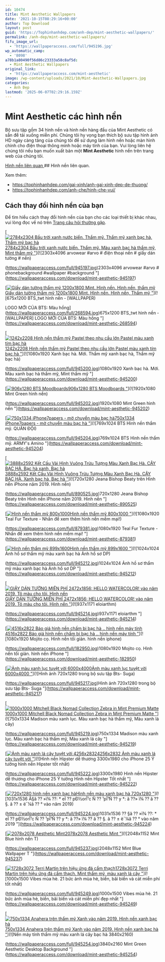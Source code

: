 ```yaml
---
id: 10474
title: Mint Aesthetic Wallpapers
date: '2021-10-15T08:29:16+00:00'
author: Top Download
layout: post
guid: 'https://Tophinhanhdep.com/anh-dep/mint-aesthetic-wallpapers/'
permalink: /anh-dep/mint-aesthetic-wallpapers/
fifu_image_url:
  - 'https://wallpaperaccess.com/full/945196.jpg'
wp_automatic_camp:
  - '8098'
a78b1a80490f56d86c23333a58c8af5d:
  - Mint Aesthetic Wallpapers
original_link:
  - 'https://wallpaperaccess.com/mint-aesthetic'
image: /wp-content/uploads/2021/10/Mint-Aesthetic-Wallpapers.jpg
categories:
  - Ảnh Đẹp
lastmod: '2025-06-07T02:29:16.159Z'
---
```

# Mint Aesthetic các hình nền

Bộ sưu tập gồm 34 hình nền và hình nền hàng đầu của Mint Aesthetic có sẵn để tải xuống miễn phí. Chúng tôi hy vọng bạn thích bộ sưu tập hình ảnh HD ngày càng tăng của chúng tôi để sử dụng làm hình nền hoặc màn hình chính cho điện thoại thông minh hoặc máy tính của bạn. Vui lòng liên hệ chúng tôi nếu bạn muốn xuất bản một **Mint Aesthetic** hình nền trên trang web của chúng tôi.

[Hình nền liên quan ](#related) ## Hình nền liên quan.

   
 Xem thêm:

   
- <https://tophinhanhdep.com/gai-xinh/anh-gai-xinh-dep-de-thuong/>
- <https://tophinhanhdep.com/anh-che/hinh-che-vui/>

## Cách thay đổi hình nền của bạn

Để tìm hiểu cách thay đổi hình nền của bạn cho các loại thiết bị khác nhau, vui lòng đọc về nó trên [Trang câu hỏi thường gặp](https://tophinhanhdep.com/faq/).

  
[[![2784x2304 Bầu trời xanh nước biển.  Thẩm mỹ.  Thẩm mỹ xanh bạc hà, Thẩm mỹ bạc hà](https://wallpaperaccess.com/full/945196.jpg)2784x2304 Bầu trời xanh nước biển. Thẩm mỹ. Màu xanh bạc hà thẩm mỹ, Mint thẩm mỹ "](https://wallpaperaccess.com/download/mint-aesthetic-945196)](![2303x4096 arvowear #arvo # điện thoại nền # giấy dán tường # nền)

(https://wallpaperaccess.com/full/945197.jpg)2303x4096 arvowear #arvo # phonebackground #wallpaper #background "](https://wallpaperaccess.com/download/mint-aesthetic-945197)

[[![Giấy dán tường thẩm mỹ 1200x1800 Mint.  Hình nền.  Hình nền, thẩm mỹ](https://wallpaperaccess.com/full/945198.jpg)Giấy dán tường thẩm mỹ 1200x1800 Mint. Hình nền. Hình nền, Thẩm mỹ "](https://wallpaperaccess.com/download/mint-aesthetic-945198)](![675x1200 BTS_twt hình nền - [WALLPAPER)

 LOGO MỚI CỦA BTS: Màu hồng](https://wallpaperaccess.com/full/268594.jpg)675x1200 BTS\_twt hình nền - \[WALLPAPER\] LOGO MỚI CỦA BTS: Màu hồng "](https://wallpaperaccess.com/download/mint-aesthetic-268594)

[[![1242x2208 Hình nền thẩm mỹ Pastel theo nhu cầu lớn Pastel màu xanh tím bạc hà](https://wallpaperaccess.com/full/636032.jpg)1242x2208 Hình nền thẩm mỹ Pastel theo nhu cầu lớn Pastel màu xanh tím bạc hà "](https://wallpaperaccess.com/download/mint-aesthetic-636032)](![1080x1920 Xanh bạc hà.  Mới.  Thẩm mỹ xanh bạc hà, Thẩm mỹ bạc hà)

(https://wallpaperaccess.com/full/945200.jpg)1080x1920 Xanh bạc hà. Mới. Màu xanh bạc hà thẩm mỹ, Mint thẩm mỹ "](https://wallpaperaccess.com/download/mint-aesthetic-945200)

[[![906x1280 BTS Moodboards](https://wallpaperaccess.com/full/945201.jpg)906x1280 BTS Moodboards "](https://wallpaperaccess.com/download/mint-aesthetic-945201)](![1920x1080 Mint Green hình nền)

(https://wallpaperaccess.com/full/945202.jpg)1920x1080 Mint Green hình nền "](https://wallpaperaccess.com/download/mint-aesthetic-945202)

[[![750x1334 iPhone7papers - mờ chuyển màu bạc hà](https://wallpaperaccess.com/full/945203.jpg)750x1334 iPhone7papers - mờ chuyển màu bạc hà "](https://wallpaperaccess.com/download/mint-aesthetic-945203)](![769x1024 BTS Hình nền thẩm mỹ.  QUÂN ĐỘI)

(https://wallpaperaccess.com/full/945204.jpg)769x1024 BTS Hình nền thẩm mỹ. ARMY's Amino "](https://wallpaperaccess.com/download/mint-aesthetic-945204)

[[![3888x2592 Kết Cấu Vải Hình Vuông Trừu Tượng Màu Xanh Bạc Hà.  CÂY BẠC HÀ.  Bạc hà xanh, Bạc hà](https://wallpaperaccess.com/full/945205.jpg)3888x2592 Kết Cấu Vải Hình Vuông Trừu Tượng Màu Xanh Bạc Hà. CÂY BẠC HÀ. Xanh bạc hà, Bạc hà "](https://wallpaperaccess.com/download/mint-aesthetic-945205)](![720x1280 Jeana Bishop Beaty trên Hình nền iPhone năm 2019. Hình nền)

(https://wallpaperaccess.com/full/890525.jpg)720x1280 Jeana Bishop Beaty trên Hình nền iPhone năm 2019. Hình nền "](https://wallpaperaccess.com/download/mint-aesthetic-890525)

[[![Hình nền thẩm mỹ 800x1000](https://wallpaperaccess.com/full/945208.jpg)Hình nền thẩm mỹ 800x1000 "](https://wallpaperaccess.com/download/mint-aesthetic-945208)](![1080x1920 Teal Fur Texture - Nhấn để xem thêm hình nền mềm mại!)

(https://wallpaperaccess.com/full/879381.jpg)1080x1920 Teal Fur Texture - Nhấn để xem thêm hình nền mềm mại! "](https://wallpaperaccess.com/download/mint-aesthetic-879381)

[[![Hình nền thẩm mỹ 899x1600](https://wallpaperaccess.com/full/945211.jpg)Hình nền thẩm mỹ 899x1600 "](https://wallpaperaccess.com/download/mint-aesthetic-945211)](![1024x1024 Ảnh hồ sơ thẩm mỹ màu xanh bạc hà Ảnh hồ sơ DP)

(https://wallpaperaccess.com/full/945212.jpg)1024x1024 Ảnh hồ sơ thẩm mỹ màu xanh bạc hà Ảnh hồ sơ DP "](https://wallpaperaccess.com/download/mint-aesthetic-945212)

[[![GIẤY DÁN TƯỜNG MIỄN PHÍ 2472x1856: HELLO WATERCOLOR!  vào năm 2019. Tô màu cho tôi.  Hình nền](https://wallpaperaccess.com/full/818402.jpg)GIẤY DÁN TƯỜNG MIỄN PHÍ 2472x1856: HELLO WATERCOLOR! vào năm 2019. Tô màu cho tôi. Hình nền "](https://wallpaperaccess.com/download/mint-aesthetic-818402)](![937x1171 eloiarthm)

(https://wallpaperaccess.com/full/945214.jpg)937x1171 eloiarthm "](https://wallpaperaccess.com/download/mint-aesthetic-945214)

[[![4516x2822 Báo giá hình nền chấm bi bạc hà .. hình nền máy tính](https://wallpaperaccess.com/full/169304.jpg)4516x2822 Báo giá hình nền chấm bi bạc hà .. hình nền máy tính "](https://wallpaperaccess.com/download/mint-aesthetic-169304)](![1080x1920 Mojito cọ.  Hình nền tối giản.  hình nền iphone)

(https://wallpaperaccess.com/full/182950.jpg)1080x1920 Mojito cọ. Hình nền tối giản. hình nền iPhone "](https://wallpaperaccess.com/download/mint-aesthetic-182950)

[[![Ảnh màu xanh lục tuyệt vời 6000x4000](https://wallpaperaccess.com/full/945216.jpg)Ảnh màu xanh lục tuyệt vời 6000x4000 "](https://wallpaperaccess.com/download/mint-aesthetic-945216)](![Hình ảnh 720x1280 trong bộ sưu tập Bts- Suga)

(https://wallpaperaccess.com/full/945217.jpg)Hình ảnh 720x1280 trong bộ sưu tập Bts- Suga "](https://wallpaperaccess.com/download/mint-aesthetic-945217)

[[![1000x1000 Mitchell Black Nomad Collection Zebra in Mint Premium Matte](https://wallpaperaccess.com/full/945218.jpg)1000x1000 Mitchell Black Nomad Collection Zebra in Mint Premium Matte "](https://wallpaperaccess.com/download/mint-aesthetic-945218)](![750x1334 Madison màu xanh lục.  Màu xanh bạc hà thẩm mỹ, Màu xanh lá cây)

(https://wallpaperaccess.com/full/945219.jpg)750x1334 Madison màu xanh lục. Màu xanh bạc hà thẩm mỹ, Màu xanh lá cây "](https://wallpaperaccess.com/download/mint-aesthetic-945219)

[[![Ảnh màu xanh lá cây tuyệt vời 4256x2832](https://wallpaperaccess.com/full/945221.jpg)4256x2832 Ảnh màu xanh lá cây tuyệt vời "](https://wallpaperaccess.com/download/mint-aesthetic-945221)](![Hình nền Hipster dễ thương 3300x1980 cho iPhone 25 Ý tưởng hình nền Hipster tốt nhất)

(https://wallpaperaccess.com/full/945222.jpg)3300x1980 Hình nền Hipster dễ thương cho iPhone 25 Ý tưởng Hình nền Hipster Tốt nhất "](https://wallpaperaccess.com/download/mint-aesthetic-945222)

[[![720x1280 hình nền xanh bạc hà](https://wallpaperaccess.com/full/945223.jpg)Hình nền màu xanh bạc hà 720x1280 "](https://wallpaperaccess.com/download/mint-aesthetic-945223)](![1031x1536 Â§ã ?? »ï¾ ??: * eÏ ?? pÐ½orÎ¹c Ñ ?? ¹pÎ¹Ñ ?? y *: ã ??» ï¾ ?? â ?? §.  â ?? ± ë¯¼â ?? ° vào năm 2019)

(https://wallpaperaccess.com/full/945224.jpg)1031x1536 ?? §ã ?? »ï¾ ??: \* eÏ ?? pÐ½orÎ¹c Ñ ?? ¹pÎ¹Ñ ?? y \*: ã ??» ï¾ ?? â ?? §. â ?? ± ë¯¼â ?? ° vào năm 2019 "](https://wallpaperaccess.com/download/mint-aesthetic-945224)

[[![2078x2078 Aesthetic Mint](https://wallpaperaccess.com/full/945235.jpg)2078x2078 Aesthetic Mint "](https://wallpaperaccess.com/download/mint-aesthetic-945235)](![2048x1152 Mint Blue hình nền T)

(https://wallpaperaccess.com/full/945237.jpg)2048x1152 Mint Blue Wallpaper T "](https://wallpaperaccess.com/download/mint-aesthetic-945237)

[[![1728x3072 Terri Martin trên hiệu ứng đá cẩm thạch](https://wallpaperaccess.com/full/945240.jpg)1728x3072 Terri Martin trên hiệu ứng đá cẩm thạch. Mint thẩm mỹ, màu xanh lá cây "](https://wallpaperaccess.com/download/mint-aesthetic-945240)](![1000x1500 Vibes mùa hè.  21 bức ảnh mùa hè, biển, bãi biển và cát miễn phí tốt nhất)

(https://wallpaperaccess.com/full/945249.jpg)1000x1500 Vibes mùa hè. 21 bức ảnh mùa hè, biển, bãi biển và cát miễn phí đẹp nhất "](https://wallpaperaccess.com/download/mint-aesthetic-945249)

[[![750x1334 Anahera trên thẩm mỹ Xanh vào năm 2019. Hình nền xanh bạc hà](https://wallpaperaccess.com/full/945253.png)750x1334 Anahera trên thẩm mỹ Xanh vào năm 2019. Hình nền xanh bạc hà "](https://wallpaperaccess.com/download/mint-aesthetic-945253)](![Nền máy tính thẩm mỹ màu xanh lá cây bạc hà 3840x2160)

(https://wallpaperaccess.com/full/945254.jpg)3840x2160 Mint Green Aesthetic Desktop Background "](https://wallpaperaccess.com/download/mint-aesthetic-945254)
